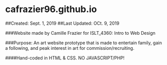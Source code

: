 # cafrazier96.github.io

##Created: Sept. 1, 2019
##Last Updated: OCt. 9, 2019

###Website made by Camille Frazier for ISLT_4360: Intro to Web Design

###Purpose: An art website prototype that is made to entertain family, gain a following, and peak interest in art for commission/recruiting.

####Hand-coded in HTML & CSS. NO JAVASCRIPT/PHP!
